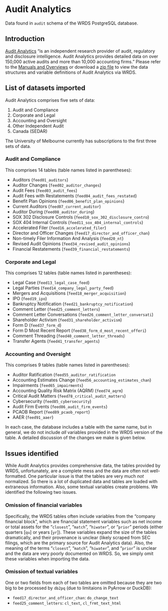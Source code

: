 # Audit Analytics


Data found in `audit` schema of the WRDS PostgreSQL database.

## Introduction

[Audit Analytics](https://www.auditanalytics.com/) “is an independent
research provider of audit, regulatory and disclosure intelligence.
Audit Analytics provides detailed data on over 150,000 active audits and
more than 10,000 accounting firms.” Please refer to the [Manuals and
Overviews](https://wrds-www.wharton.upenn.edu/pages/support/manuals-and-overviews/audit-analytics/)
or download a [zip
file](https://github.com/mccgr/wrds_pg/blob/master/audit/AuditAnalyticsManuals.zip?raw=true)
to view the data structures and variable definitions of Audit Analytics
via WRDS.

## List of datasets imported

Audit Analytics comprises five sets of data:

1.  Audit and Compliance
2.  Corporate and Legal
3.  Accounting and Oversight
4.  Other Independent Audit
5.  Canada (SEDAR)

The University of Melbourne currently has subscriptions to the first
three sets of data.

### Audit and Compliance

This comprises 14 tables (table names listed in parentheses):

- Auditors (`feed01_auditors`)
- Auditor Changes (`feed02_auditor_changes`)
- Audit Fees (`feed03_audit_fees`)
- Audit Fees with Restatements (`feed04_audit_fees_restated`)
- Benefit Plan Opinions (`feed06_benefit_plan_opinions`)
- Current Auditors (`feed07_current_auditor`)
- Auditor During (`feed08_auditor_during`)
- SOX 302 Disclosure Controls (`feed10_sox_302_disclosure_contro`)
- SOX 404 Internal Controls (`feed11_sox_404_internal_controls`)
- Accelerated Filer (`feed16_accelerated_filer`)
- Director and Officer Changes (`feed17_director_and_officer_chan`)
- Non-timely Filer Information And Analysis (`feed20_nt`)
- Revised Audit Opinions (`feed34_revised_audit_opinions`)
- Financial Restatements (`feed39_financial_restatements`)

### Corporate and Legal

This comprises 12 tables (table names listed in parentheses):

- Legal Case (`feed13_legal_case_feed`)
- Legal Parties (`feed14_company_legal_party_feed`)
- Mergers and Acquisitions (`feed18_merger_acquisition`)
- IPO (`feed19_ipo`)
- Bankruptcy Notification (`feed21_bankruptcy_notification`)
- Comment Letter (`feed25_comment_letters`)
- Comment Letter Conversations (`feed26_comment_letter_conversati`)
- Shareholder Activism (`feed31_shareholder_activism`)
- Form D (`feed37_form_d`)
- Form D Most Recent Report (`feed38_form_d_most_recent_offeri`)
- Comment Threading (`feed40_comment_letter_threads`)
- Transfer Agents (`feed41_transfer_agents`)

### Accounting and Oversight

This comprises 9 tables (table names listed in parentheses):

- Auditor Ratification (`feed55_auditor_ratification`
- Accounting Estimates Change (`feed56_accounting_estimates_chan`)
- Impairments (`feed65_impairments`)
- Accounting Quality Risk Matrix (AQRM) (`feed74_aqrm`)  
- Critical Audit Matters (`feed78_critical_audit_matters`)
- Cybersecurity (`feed85_cybersecurity`)  
- Audit Firm Events (`feed86_audit_firm_events`)  
- PCAOB Report (`feed89_pcaob_report`)
- AAER (`feed91_aaer`)

In each case, the database includes a table with the same name, but in
general, we do not include *all* variables provided in the WRDS version
of the table. A detailed discussion of the changes we make is given
below.

## Issues identified

While Audit Analytics provides comprehensive data, the tables provided
by WRDS, unfortunately, are a complete mess and the data are often not
well-formatted. One particular issue is that the tables are very much
*not* normalized. So there is a lot of duplicated data and tables are
loaded with extraneous information. Also, some textual variables create
problems. We identified the following two issues.

### Omission of financial variables

Specifically, the WRDS tables often include variables from the “company
financial block”, which are financial statement variables such as net
income or total assets for the “`closest`”, “`match`”, “`hiwater`”, or
“`prior`” periods (either quarters \[`qu`\] or years \[`yr`\]). These
variables expand the size of the tables dramatically, and their
provenance is unclear (likely scraped from SEC filings, which are the
primary source for Audit Analytics data). Also, the meaning of the terms
“`closest`”, “`match`”, “`hiwater`”, and “`prior`” is unclear and the
data are very poorly documented on WRDS. So, we simply omit these
variables when importing the data.

### Omission of textual variables

One or two fields from each of two tables are omitted because they are
two big to be processed by `db2pq` (due to limitaions in PyArrow or
DuckDB):

- `feed17_director_and_officer_chan`: `do_change_text`
- `feed25_comment_letters`: `cl_text`, `cl_frmt_text_html`
